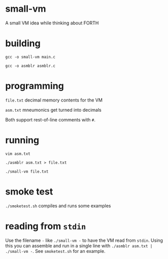 # small-vm
A small VM idea while thinking about FORTH

# building
`gcc -o small-vm main.c`

`gcc -o asmblr asmblr.c`

# programming
`file.txt` decimal memory contents for the VM

`asm.txt`  mneumonics get turned into decimals

Both support rest-of-line comments with `#`. 

# running
`vim asm.txt`

`./asmblr asm.txt > file.txt`

`./small-vm file.txt`

# smoke test
`./smoketest.sh` compiles and runs some examples

# reading from `stdin`
Use the filename `-` like `./small-vm -` to have the VM read from `stdin`. Using this you can assemble and run in a single line with `./asmblr asm.txt | ./small-vm -`. See `smoketest.sh` for an example.
